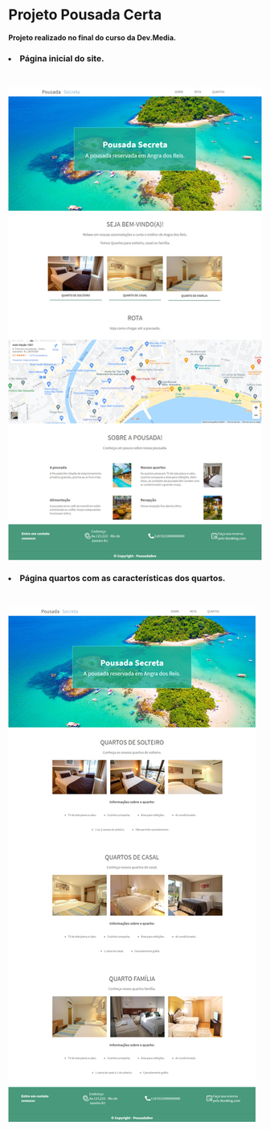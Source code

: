 <h1>Projeto Pousada Certa</h1>

<h4>Projeto realizado no final do curso da Dev.Media.<h3>

<h3><li>Página inicial do site.</li></h3><br>

![img](/img/pagina-inicial.png)

<h3><li>Página quartos com as características dos quartos.</li></h3><br>

![img](/img/pagina-quartos.png)

